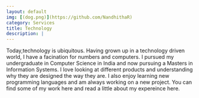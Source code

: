 ```yaml
---
layout: default
img: [(dog.png)](https://github.com/NandhithaR)
category: Services
title: Technology
description: |
---
```

  Today,technology is ubiquitous. Having grown up in a technology driven world, I have a facination for numbers and computers. I pursued my undergraduate in Computer Science in India and now pursuing a Masters in Information Systems. I love looking at different products and understanding why they are designed the way they are. I also enjoy learning new programming languages and am always working on a new project. 
  You can find some of my work here and read a little about my expereince here.

